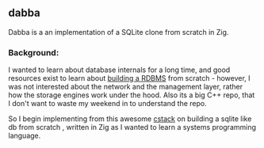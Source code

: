 ## dabba

Dabba is a an implementation of a SQLite clone from scratch in Zig.

### Background:

I wanted to learn about database internals for a long time, and good resources exist to learn about [building a RDBMS](https://www.youtube.com/watch?v=otE2WvX3XdQ&list=PLSE8ODhjZXjYDBpQnSymaectKjxCy6BYq) from scratch - however, I was not interested about the network and the management layer, rather how the storage engines work under the hood. Also its a big C++ repo, that I don't want to waste my weekend in to understand the repo.

So I begin implementing from this awesome [cstack](https://cstack.github.io/db_tutorial/) on building a sqlite like db from scratch , written in Zig as I wanted to learn a systems programming language.


